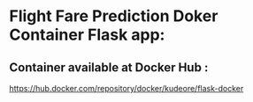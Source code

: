 # Flight Fare Prediction Doker Container Flask app: 

## Container available at Docker Hub : 
https://hub.docker.com/repository/docker/kudeore/flask-docker
